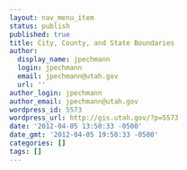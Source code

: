 ```yaml
---
layout: nav_menu_item
status: publish
published: true
title: City, County, and State Boundaries
author:
  display_name: jpechmann
  login: jpechmann
  email: jpechmann@utah.gov
  url: ''
author_login: jpechmann
author_email: jpechmann@utah.gov
wordpress_id: 5573
wordpress_url: http://gis.utah.gov/?p=5573
date: '2012-04-05 13:50:33 -0500'
date_gmt: '2012-04-05 19:50:33 -0500'
categories: []
tags: []
---
```


